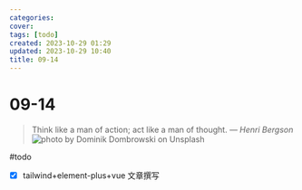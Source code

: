 ```yaml
---
categories: 
cover: 
tags: [todo]
created: 2023-10-29 01:29
updated: 2023-10-29 10:40
title: 09-14
---
```

# 09-14



> Think like a man of action; act like a man of thought.
> — <cite>Henri Bergson</cite>
![photo by Dominik Dombrowski on Unsplash](https://images.unsplash.com/photo-1459695452562-46cc57bef5f6?crop=entropy&cs=srgb&fm=jpg&ixid=M3wzNjM5Nzd8MHwxfHJhbmRvbXx8fHx8fHx8fDE2OTQ3MDA0OTZ8&ixlib=rb-4.0.3&q=85&w=200&h=200)


#todo 
- [x] tailwind+element-plus+vue 文章撰写


